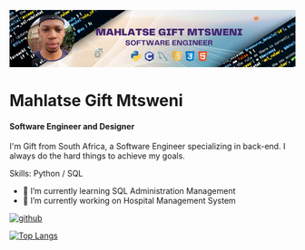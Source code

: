 ![Software Engineer and Designer](https://github.com/mgmtsweni/mgmtsweni/blob/main/banner.png)

# Mahlatse Gift Mtsweni
#### Software Engineer and Designer

I'm Gift from South Africa, a Software Engineer specializing in back-end. I always do the hard things to achieve my goals. 

Skills: Python / SQL 

- 🌱 I’m currently learning SQL Administration Management
- 🔭 I’m currently working on Hospital Management System

[<img src='https://cdn.jsdelivr.net/npm/simple-icons@3.0.1/icons/github.svg' alt='github' height='40'>](https://github.com/mgmtsweni) 

[![Top Langs](https://github-readme-stats.vercel.app/api/top-langs/?username=mgmtsweni)](https://github.com/mgmtsweni/github-readme-stats)




<!--
**mgmtsweni/mgmtsweni** is a ✨ _special_ ✨ repository because its `README.md` (this file) appears on your GitHub profile.

Here are some ideas to get you started:

- 🔭 I’m currently working on ...
- 🌱 I’m currently learning ...
- 👯 I’m looking to collaborate on ...
- 🤔 I’m looking for help with ...
- 💬 Ask me about ...
- 📫 How to reach me: ...
- 😄 Pronouns: ...
- ⚡ Fun fact: ...
-->
